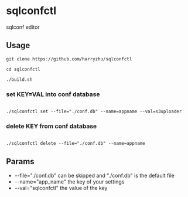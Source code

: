 # sqlconfctl
sqlconf editor

## Usage
```
git clone https://github.com/harryzhu/sqlconfctl

cd sqlconfctl

./build.sh
```

### set KEY=VAL into conf database
<code>
./sqlconfctl set --file="./conf.db" --name=appname --val=s3uploader
</code>

### delete KEY from conf database
<code>
./sqlconfctl delete --file="./conf.db" --name=appname
</code>

## Params
* --file="./conf.db" can be skipped and "./conf.db" is the default file
* --name="app_name" the key of your settings
* --val="sqlconfctl" the value of the key